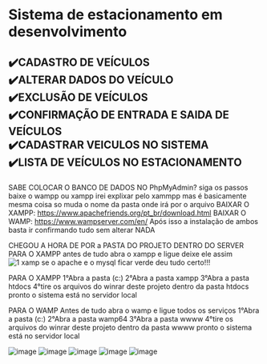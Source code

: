 <h1>Sistema de estacionamento em desenvolvimento </h1> 

<H2>

✔️CADASTRO DE VEÍCULOS <BR>
✔️ALTERAR DADOS DO VEÍCULO <BR>
✔️EXCLUSÃO  DE VEÍCULOS <BR>
✔️CONFIRMAÇÃO DE ENTRADA E SAIDA DE VEÍCULOS <BR>
✔️CADASTRAR VEICULOS NO SISTEMA <BR>
✔️LISTA DE VEÍCULOS NO ESTACIONAMENTO <BR>
</H2>

  
SABE COLOCAR O BANCO DE DADOS NO PhpMyAdmin? siga os passos baixe o wampp ou xampp irei explixar pelo xammpp mas é basicamente mesma coisa so muda o nome da pasta onde irá por o arquivo BAIXAR O XAMPP: https://www.apachefriends.org/pt_br/download.html BAIXAR O WAMP: https://www.wampserver.com/en/
Após isso a instalação de ambos basta ir confirmando tudo sem alterar NADA

CHEGOU A HORA DE POR a PASTA DO PROJETO DENTRO DO SERVER PARA O XAMPP antes de tudo abra o xampp e ligue deixe ele assim
  ![1 xamp](https://user-images.githubusercontent.com/55327081/224854155-944e8373-2aa8-4924-820f-7df2b7c4791e.png)
se o apache e o mysql ficar verde deu tudo certo!!!

PARA O XAMPP
1°Abra a pasta (c:)
2°Abra a pasta xampp
3°Abra a pasta htdocs
4°tire os arquivos do winrar deste projeto dentro da pasta htdocs pronto o sistema está no servidor local

PARA O WAMP Antes de tudo abra o wamp e ligue todos os serviços 1°Abra a pasta (c:)
2°Abra a pasta wamp64
3°Abra a pasta wwww
4°tire os arquivos do winrar deste projeto dentro da pasta wwww
pronto o sistema está no servidor local
  
  ![image](https://user-images.githubusercontent.com/55327081/224854269-d13f42b0-3535-4f33-b193-d4b8d914d0ae.png)
![image](https://user-images.githubusercontent.com/55327081/224854311-3f12f7c2-064b-4578-a592-60b91ce972e3.png)
![image](https://user-images.githubusercontent.com/55327081/224854354-de1586d8-3b0e-470d-9018-291797fd4e50.png)
![image](https://user-images.githubusercontent.com/55327081/224854413-cf6538bf-5a2b-40e7-b248-3e6d6cfb656e.png)
![image](https://user-images.githubusercontent.com/55327081/224854460-dceea33a-c6d3-4a37-ac3b-ba1302a44c2a.png)
